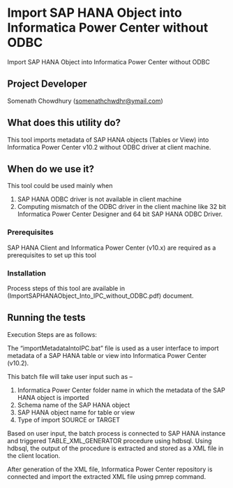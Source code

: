 # Import SAP HANA Object into Informatica Power Center without ODBC

Import SAP HANA Object into Informatica Power Center without ODBC

## Project Developer
Somenath Chowdhury (somenathchwdhr@ymail.com)

## What does this utility do?
This tool imports metadata of SAP HANA objects (Tables or View) into Informatica Power Center v10.2 without ODBC driver at client machine.

## When do we use it?
This tool could be used mainly when

1. SAP HANA ODBC driver is not available in client machine
2. Computing mismatch of the ODBC driver in the client machine like 32 bit Informatica Power Center Designer and 64 bit SAP HANA ODBC Driver.

### Prerequisites
SAP HANA Client and Informatica Power Center (v10.x) are required as a prerequisites to set up this tool

### Installation
Process steps of this tool are available in (ImportSAPHANAObject_Into_IPC_without_ODBC.pdf) document.

## Running the tests

Execution Steps are as follows:

The “importMetadataIntoIPC.bat” file is used as a user interface to import metadata of a SAP HANA
table or view into Informatica Power Center (v10.2).

This batch file will take user input such as –
1. Informatica Power Center folder name in which the metadata of the SAP HANA object is imported
2. Schema name of the SAP HANA object
3. SAP HANA object name for table or view
4. Type of import SOURCE or TARGET

Based on user input, the batch process is connected to SAP HANA instance and triggered 
TABLE_XML_GENERATOR procedure using hdbsql. Using hdbsql, the output of the procedure is extracted and stored as a XML file in the client location.

After generation of the XML file, Informatica Power Center repository is connected and import the
extracted XML file using pmrep command.​

